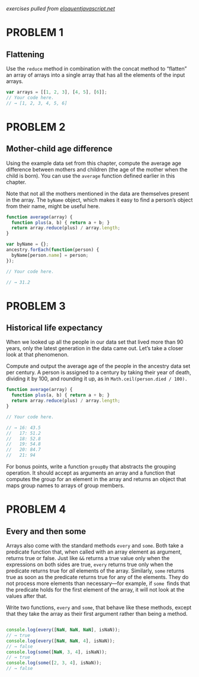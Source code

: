 *exercises pulled from [eloquentjavascript.net](http://eloquentjavascript.net/)*

# PROBLEM 1
## Flattening

Use the ```reduce``` method in combination with the concat method to “flatten” an array of arrays into a single array that has all the elements of the input arrays.

```javascript
var arrays = [[1, 2, 3], [4, 5], [6]];
// Your code here.
// → [1, 2, 3, 4, 5, 6]
```

# PROBLEM 2
## Mother-child age difference

Using the example data set from this chapter, compute the average age difference between mothers and children (the age of the mother when the child is born). You can use the ```average``` function defined earlier in this chapter.

Note that not all the mothers mentioned in the data are themselves present in the array. The ```byName``` object, which makes it easy to find a person’s object from their name, might be useful here.

```javascript
function average(array) {
  function plus(a, b) { return a + b; }
  return array.reduce(plus) / array.length;
}

var byName = {};
ancestry.forEach(function(person) {
  byName[person.name] = person;
});

// Your code here.

// → 31.2
```

# PROBLEM 3
## Historical life expectancy

When we looked up all the people in our data set that lived more than 90 years, only the latest generation in the data came out. Let’s take a closer look at that phenomenon.

Compute and output the average age of the people in the ancestry data set per century. A person is assigned to a century by taking their year of death, dividing it by 100, and rounding it up, as in ```Math.ceil(person.died / 100).```

```javascript
function average(array) {
  function plus(a, b) { return a + b; }
  return array.reduce(plus) / array.length;
}

// Your code here.

// → 16: 43.5
//   17: 51.2
//   18: 52.8
//   19: 54.8
//   20: 84.7
//   21: 94
```
For bonus points, write a function ```groupBy``` that abstracts the grouping operation. It should accept as arguments an array and a function that computes the group for an element in the array and returns an object that maps group names to arrays of group members.

# PROBLEM 4
## Every and then some

Arrays also come with the standard methods ```every``` and ```some```. Both take a predicate function that, when called with an array element as argument, returns true or false. Just like ```&&``` returns a true value only when the expressions on both sides are true, ```every``` returns true only when the predicate returns true for *all* elements of the array. Similarly, ```some``` returns true as soon as the predicate returns true for any of the elements. They do not process more elements than necessary—for example, if ```some ```finds that the predicate holds for the first element of the array, it will not look at the values after that.

Write two functions, ```every``` and ```some```, that behave like these methods, except that they take the array as their first argument rather than being a method.

```javascript

console.log(every([NaN, NaN, NaN], isNaN));
// → true
console.log(every([NaN, NaN, 4], isNaN));
// → false
console.log(some([NaN, 3, 4], isNaN));
// → true
console.log(some([2, 3, 4], isNaN));
// → false

```
